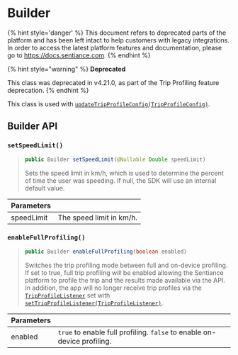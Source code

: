 # Builder

{% hint style='danger' %} This document refers to deprecated parts of the platform and has been left intact to help customers with legacy integrations. In order to access the latest platform features and documentation, please go to https://docs.sentiance.com. {% endhint %}

{% hint style="warning" %}
**Deprecated**

This class was deprecated in v4.21.0, as part of the Trip Profiling feature deprecation.
{% endhint %}

This class is used with [`updateTripProfileConfig(TripProfileConfig)`](../sentiance.md#updatetripprofileconfig).

## Builder API

### `setSpeedLimit()`

> ```java
> public Builder setSpeedLimit(@Nullable Double speedLimit)
> ```
>
> Sets the speed limit in km/h, which is used to determine the percent of time the user was speeding. If null, the SDK will use an internal default value.

| Parameters |                          |
| ---------- | ------------------------ |
| speedLimit | The speed limit in km/h. |

### `enableFullProfiling()`

> ```java
> public Builder enableFullProfiling(boolean enabled)
> ```
>
> Switches the trip profiling mode between full and on-device profiling. If set to true, full trip profiling will be enabled allowing the Sentiance platform to profile the trip and the results made available via the API. In addition, the app will no longer receive trip profiles via the [`TripProfileListener`](../tripprofilelistener.md) set with [`setTripProfileListener(TripProfileListener)`](../sentiance.md#settripprofilelistener).

| Parameters |                                                                         |
| ---------- | ----------------------------------------------------------------------- |
| enabled    | `true` to enable full profiling. `false` to enable on-device profiling. |
